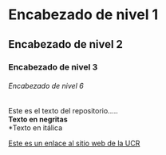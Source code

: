 # Encabezado de nivel 1  

## Encabezado de nivel 2 

### Encabezado de nivel 3

###### Encabezado de nivel 6

Este es el texto del repositorio.....  
**Texto en negritas**  
*Texto en itálica  

[Este es un enlace al sitio web de la UCR](https://www.ucr.ac.cr)

